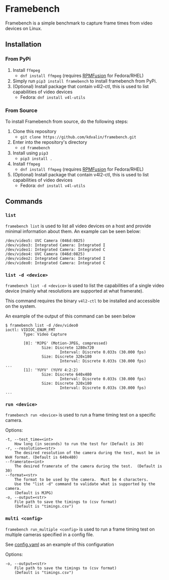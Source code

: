 # Framebench
Framebench is a simple benchmark to capture frame times from video devices on Linux.

## Installation
### From PyPi
1. Install `ffmpeg`
    - `dnf install ffmpeg` (requires [RPMFusion](https://rpmfusion.org/) for Fedora/RHEL)
2. Simply run `pip3 install framebench` to install framebench from PyPi.
3. (Optional) Install package that contain v4l2-ctl, this is used to list capabilities of video devices
    - Fedora: `dnf install v4l-utils`

### From Source
To install Framebench from source, do the following steps:
1. Clone this repository
    - `git clone https://github.com/kdvalin/framebench.git`
2. Enter into the repository's directory
    - `cd framebench`
3. Install using `pip3`
    - `pip3 install .`
4. Install `ffmpeg`
    - `dnf install ffmpeg` (requires [RPMFusion](https://rpmfusion.org/) for Fedora/RHEL)
5. (Optional) Install package that contain v4l2-ctl, this is used to list capabilities of video devices
    - Fedora: `dnf install v4l-utils`

## Commands
### `list`
`framebench list` is used to list all video devices on a host and provide minimal information about
them.  An example can be seen below:

```
/dev/video5: UVC Camera (046d:0825)
/dev/video3: Integrated Camera: Integrated I
/dev/video1: Integrated Camera: Integrated C
/dev/video4: UVC Camera (046d:0825)
/dev/video2: Integrated Camera: Integrated I
/dev/video0: Integrated Camera: Integrated C
```

### `list -d <device>`
`framebench list -d <device>` is used to list the capabilities of a single video device (mainly what resolutions are supported at what framerate).

This command requires the binary `v4l2-ctl` to be installed and accessible on the system.

An example of the output of this command can be seen below

```
$ framebench list -d /dev/video0
ioctl: VIDIOC_ENUM_FMT
        Type: Video Capture

        [0]: 'MJPG' (Motion-JPEG, compressed)
                Size: Discrete 1280x720
                        Interval: Discrete 0.033s (30.000 fps)
                Size: Discrete 320x180
                        Interval: Discrete 0.033s (30.000 fps)
...
        [1]: 'YUYV' (YUYV 4:2:2)
                Size: Discrete 640x480
                        Interval: Discrete 0.033s (30.000 fps)
                Size: Discrete 320x180
                        Interval: Discrete 0.033s (30.000 fps)
...
```

### `run <device>`
`framebench run <device>` is used to run a frame timing test on a specific camera.

Options:
```
-t, --test_time=<int>
    How long (in seconds) to run the test for (Default is 30)
-r, --resolution=<str>
    The desired resolution of the camera during the test, must be in WxH format. (Default is 640x480)
--framerate=<int>
    The desired framerate of the camera during the test.  (Default is 30)
--format=<str>
    The format to be used by the camera.  Must be 4 characters.
    Use the "list -d" command to validate what is supported by the camera.
    (Default is MJPG)
-o, --output=<str>
    File path to save the timings to (csv format)
    (Default is "timings.csv")
```

### `multi <config>`
`framebench run_multiple <config>` is used to run a frame timing test on multiple cameras specified in a config file.

See [config.yaml](./config.yaml) as an example of this configuration

Options:
```
-o, --output=<str>
    File path to save the timings to (csv format)
    (Default is "timings.csv")
```